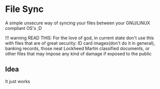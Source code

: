 # File Sync
A simple unsecure way of syncing your files between your GNU/LINUX compliant OS's ;D

!!! warning
    READ THIS:
    For the love of god, in current state don't use this with files that are of great security: ID card images(don't do it in general), banking records, those neat Lockheed Martin classified documents, or other files that may impose any kind of damage if exposed to the public
## Idea
It just works
